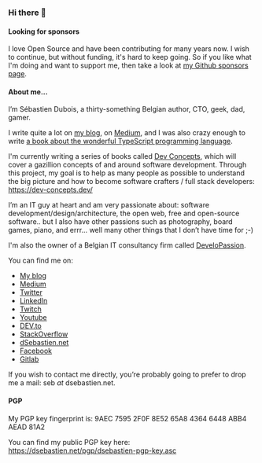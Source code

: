 ### Hi there 👋

#### Looking for sponsors
I love Open Source and have been contributing for many years now. I wish to continue, but without funding, it's hard to keep going. So if you like what I'm doing and want to support me, then take a look at [my Github sponsors page](https://github.com/sponsors/dsebastien).

#### About me...

I’m Sébastien Dubois, a thirty-something Belgian author, CTO, geek, dad, gamer.

I write quite a lot on [my blog](https://dsebastien.net), on [Medium](https://dsebastien.medium.com), and I was also crazy enough to write [a book about the wonderful TypeScript programming language](https://www.amazon.com/Learn-TypeScript-Building-Applications-understanding/dp/1789615860/).

I'm currently writing a series of books called [Dev Concepts](https://dev-concepts.dev), which will cover a gazillion concepts of and around software development. Through this project, my goal is to help as many people as possible to understand the big picture and how to become software crafters / full stack developers: https://dev-concepts.dev/

I’m an IT guy at heart and am very passionate about: software development/design/architecture, the open web, free and open-source software.. but I also have other passions such as photography, board games, piano, and errr… well many other things that I don’t have time for ;-)

I'm also the owner of a Belgian IT consultancy firm called [DeveloPassion](https://www.developassion.be/).

You can find me on:
* [My blog](https://dsebastien.net)
* [Medium](http://dsebastien.medium.com/)
* [Twitter](https://twitter.com/dsebastien)
* [LinkedIn](https://www.linkedin.com/in/sebastiend)
* [Twitch](https://www.twitch.tv/dsebastien)
* [Youtube](https://www.youtube.com/channel/UCz0x-VJhvKwV-PK3E_i5G1w)
* [DEV.to](https://dev.to/dsebastien)
* [StackOverflow](https://stackoverflow.com/users/226630/dsebastien)
* [dSebastien.net](https://www.dsebastien.net/)
* [Facebook](https://www.facebook.com/trankill)
* [Gitlab](https://gitlab.com/dsebastien)

If you wish to contact me directly, you’re probably going to prefer to drop me a mail: seb _at_ dsebastien.net.

#### PGP
My PGP key fingerprint is: 9AEC 7595 2F0F 8E52 65A8  4364 6448 ABB4 AEAD 81A2

You can find my public PGP key here: https://dsebastien.net/pgp/dsebastien-pgp-key.asc
